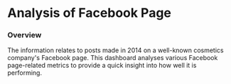 # Analysis of Facebook Page

### Overview
The information relates to posts made in 2014 on a well-known cosmetics company's Facebook page. This dashboard analyses various Facebook page-related metrics to provide a quick insight into how well it is performing.
